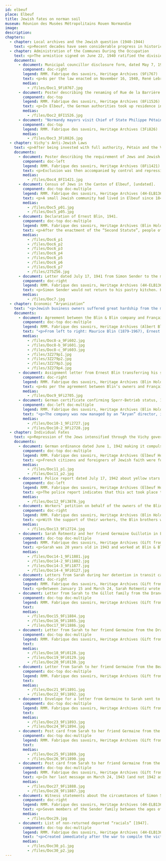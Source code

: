 ```yaml
---
id: elbeuf
place: Elbeuf
title: Jewish fates on norman soil
museum: Réunion des Musées Métropolitains Rouen Normandie
image: 
description: 
chapters:
  - chapter: Local archives and the Jewish question (1940-1944)
    text: <p>Recent decades have seen considerable progress in historical research about the Occupation. In France, Germany and the United States, access to previously closed archive holdings has let researchers delve into new areas of study, such as the Jewish Question and the French State’s responsibility in implementing measures against French Jews. While Nazi Germany was the instigator of an outright program to exterminate Jews in Europe, the Vichy government also collaborated in this plan in the French territory. By exploiting a generalized open anti-Semitism that had lain dormant among the political, economic, and intellectual elite and the public since the Dreyfus affair, the State pulled the country’s entire administrative system into collaboration with the Nazi plan.</p><p>This exhibition draws on the archives produced by the administration itself to deal with the Jewish Question during the Occupation. It shows how the measures of German authorities and the French State were applied at a communal level. The local impact, revealed through the fates of men and women who were a part of the daily lives of their fellow citizens, friends and colleagues, demonstrates the full human consequences of this repression.</p>
  - chapter: Administration of the Communes During the Occupation
    text: <p>The armistice signed on June 22, 1940 ratified the division of France into two zones separated by a demarcation line. In the north, or the “occupied zone,” the French State had to accommodate the German administration, which was essentially a military presence and was based in Paris. The government in Vichy freely administered the only departments in the free zone, or the southern part of the country and the colonies. Prefects became an essential part of the administration, from the top of the State authority down to the municipalities.</p><p>On July 10, legislators voted to give full powers to Marshal Pétain. Through a law enacted on November 16, 1940, the Vichy government abolished the election of municipal councillors and re-established their appointment by the Minister of the Interior in towns of over 10,000 people and by the Prefect for all others. Between 1940 and 1941, nearly 500 municipalities were dissolved. Communists, Jews, and Freemasons were excluded from the new legislative assemblies.</p>
    documents: 
      - document: Municipal councillor disclosure form, dated May 7, 1941
        component: doc-right
        legend: RMM. Fabrique des savoirs, Heritage Archives (9Fi767)
        text: <p>As per the law enacted on November 16, 1940, René Lebret, who was elected mayor of Elbeuf in 1928, submitted a list of 40 names from which the Prefect chose 19 councillors. Each councillor had to submit a disclosure form with details about his situation regarding the Statute of Foreigners (July 17, 1940), the Statute on the Jews (October 3 and November 16, 1940), and measures taken against secret societies, such as Freemasonry (August 13, 1940).</p>
        medias:
          - /files/Doc1_9Fi0767.jpg
      - document: Poster describing the renaming of Rue de la Barrière in honour of Marshal Pétain, March 1941
        component: doc-top
        legend: RMM. Fabrique des savoirs, Heritage Archives (8Fi1526)
        text: <p>In Elbeuf, the German authorities took up residence in the town hall alongside municipal officials led by René Lebret, who retained his position.<br>Lebret was elected to the assembly for the Canton of Elbeuf and Grand-Couronne in 1928 and represented the SFIO (French Section of the Workers’ International). However, he voted to give full powers to Pétain in 1940. A staunch anti-communist, he became politically aligned with the French Socialist Party and then the Republican Socialist Union. After the Liberation, he was sentenced to forfeiture of his civic rights by the Rouen Court for overseeing the Vichy regime's propaganda efforts in Normandy.</p>
        medias: 
          - /files/Doc2_8FI1526.jpg
      - document: "Normandy mayors visit Chief of State Philippe Pétain in Vichy, circa 1942. (First at left: René Lebret, Mayor of Elbeuf)"
        component: doc-top
        legend: RMM. Fabrique des savoirs, Heritage Archives (3Fi826)
        medias:
          - /files/Doc3_3Fi0826.jpg
  - chapter: Vichy's Anti-Jewish Laws
    text: <p>After being invested with full authority, Pétain and the Vichy government gradually enacted a full-fledged policy of racial discrimination against foreign and French-born Jews. In July 1940, several laws were passed to exclude them from society. On October 3, 1940, the “First Statute on the Jews” barred them from many vocations, including positions in the civil service. The “Second Statute” was enacted on June 2, 1941. People of Jewish faith had to submit a written declaration to the prefecture. In July 1942, the Vichy government took the ultimate step by taking part in the first deportations.</p>
    documents:
      - document: Poster describing the requirement of Jews and Jewish businesses to register, October 15, 1940.
        component: doc-left
        legend: RMM. Fabrique des savoirs, Heritage Archives (8Fi1421)
        text: <p>Exclusion was then accompanied by control and repression. The prefects became responsible for taking the census of Jews living in France. Locally, the mayors were the ones who kept track of the actual numbers.</p>
        medias:
          - /files/Doc4_8FI1421.jpg
      - document: Census of Jews in the Canton of Elbeuf, [undated].
        component: doc-top doc-multiple
        legend: RMM. Fabrique des savoirs, Heritage Archives (4H-ELB136)
        text: <p>A small Jewish community had lived in Elbeuf since 1848 and then developed further with the arrival of Alsatian industrialists in 1871. This handwritten list, probably the first, names 92 people. Most of these lists and files meticulously drawn up by the French administration were used to make arrests starting in 1942.</p>
        medias:
          - /files/Doc5_p01.jpg
          - /files/Doc5_p05.jpg
      - document: Declaration of Ernest Blin, 1941.
        component: doc-top doc-multiple
        legend: RMM. Fabrique des savoirs, Heritage Archives (Blin Holdings, 3Z279)
        text: <p>After the enactment of the “Second Statute”, people of Jewish faith had to submit a written declaration of their civil status, family status, profession, and property. Ernest Blin, who ran the company Blin & Blin with his brothers André and Maurice, submitted this declaration on July 1 on behalf of his children, Albert, 20 years old, and Dominique, 17 years old.</p>
        medias:
          - /files/Doc6_p1
          - /files/Doc6_p2
          - /files/Doc6_p3
          - /files/Doc6_p4
          - /files/Doc6_p5
          - /files/Doc6_p6
          - /files/Doc6_p7
          - /files/275Z56.jpg
      - document: Letter dated July 17, 1941 from Simon Sender to the mayor asking for authorization to continue working as a pastry chef in Elbeuf.
        component: doc-right
        legend: RMM. Fabrique des savoirs, Heritage Archives (4H-ELB136)
        text: <p>Simon Sender would not return to his pastry kitchen. He was arrested on May 6, 1942 and deported to Auschwitz, where he died on July 13, 1943.</p>
        medias:
          - /files/Doc7.jpg
  - chapter: Economic “Aryanization”
    text: "<p>Jewish business owners suffered great hardship from the measures of the occupiers and the Vichy regime, particularly from the law of economic “Aryanization” enacted on July 22, 1941. This system was in fact a way to steal Jewish property through the transfer of companies to provisional administrators to be sold to “Aryan” buyers or liquidated. In Elbeuf, this practice affected many companies created after the annexation of Alsace, such as wool fabric factories like Fraenckel-Herzog and Blin & Blin or the Weill-Kingsbourg-Bernheim clothing factory.</p>"
    documents:
      - document: Agreement between the Blin & Blin company and Française Bedaux, May 14, 1940
        component: doc-top doc-multiple
        legend: RMM. Fabrique des savoirs, Heritage Archives (Albert Blin Holdings, 275Z56)
        text: "<p>From left to right: Maurice Blin (1879-1967), Ernest Blin (1880-1949), André Blin (1887-1958)</p><p>To ensure the future of their company, the brothers André, Ernest and Maurice Blin entered into an agreement on May 16, 1940 that put the management of their company in the hands of Française Bedaux, a company headed by Ernest’s friend Charles Bedaux. Under the terms of an initial contract, the Bedaux company took over Blin & Blin’s commercial and technical management as well as all powers of its board of directors for 3 to 5 years. This agreement led to a fictitious “Aryanization” of the company, which took the name Anciens établissements Blin et Blin (Former Blin & Blin Establishments), as of June 21, 1940.</p>"
        medias:
          - /files/Doc8-a_9Fi602.jpg
          - /files/Doc8-b_9Fi601.jpg
          - /files/Doc8-c_9Fi603.jpg
          - /files/3Z279p1.jpg
          - /files/3Z279p2.jpg
          - /files/3Z279p3.jpg
          - /files/3Z279p4.jpg
      - document: Assignment letter from Ernest Blin transferring his shares to Charles Bedaux, May 14, 1940.
        component: doc-right
        legend: RMM. Fabrique des savoirs, Heritage Archives (Blin Holdings, 9Fi2705)
        text: <p>As per the agreement between Blin’s owners and Française Bedaux, Charles Bedaux took custody of their shares and was named arbiter in the event of a dispute between the two parties.</p>
        medias:
          - /files/Doc9_9Fi2705.jpg
      - document: German certificate confirming Sperr-Betrieb status, 1943
        component: doc-left doc-multiple
        legend: RMM. Fabrique des savoirs, Heritage Archives (Blin Holdings, 3Z279)
        text: "<p>The company was now managed by an “Aryan” director, in this case the Bedaux company. It then obtained status as a <em>Rüstungsbetrieb</em> (munitions factory), which granted it facilities for the supply of raw materials. In 1943, it was designated as a <em>Sperr-Betrieb</em> (on initiative of the Third Reich Armaments Minister Albert Speer) and was therefore exempt from having labour taken away for the Service du travail obligatoire (Compulsory Labour Service, STO). Much of its production of military cloth went to the occupation authorities.</p>"
        medias:
          - /files/Doc10-1_9Fi2727.jpg
          - /files/Doc10-2_9Fi2728.jpg
  - chapter: Individual Fates
    text: <p>Repression of the Jews intensified through the Vichy government’s active collaboration with the Nazi regime. The Final Solution, whose goal was the total extermination of the Jews in Europe, was decided and planned at the Wannsee Conference on January 20, 1942.</p><p>According to the 1940 census, the Jewish community in Elbeuf targeted by the anti-Jewish measures consisted of 92 people. Between 1942 and 1944, 34 of them were arrested and deported. Others, such as the members of the Blin family, fled and were forced into hiding until the Liberation.</p>
    documents:
      - document: German ordinance dated June 1, 1942 making it compulsory for Jews to wear the yellow star.
        component: doc-top doc-multiple
        legend: RMM. Fabrique des savoirs, Heritage Archives (Elbeuf Holdings, 4H-ELB 136)
        text: <p>French citizens and foreigners of Jewish faith were forced to wear the yellow star. The star was not worn in the free zone even after this area was invaded on November 11, 1942; however, the word “Jew” was stamped on identity papers.</p>
        medias:
          - /files/Doc11_p1.jpg
          - /files/Doc11_p2.jpg
      - document: Police report dated July 17, 1942 about yellow stars being painted on the synagogue on Rue Grémont in Elbeuf.
        component: doc-left
        legend: RMM. Fabrique des savoirs, Heritage Archives (Elbeuf Holdings, 9Fi3878)
        text: <p>The police report indicates that this act took place the night of July 16 to 17, 1942. This coincided with the Vélodrome d'hiver, an operation that started at 4:00 a.m. on July 16 in Paris during which the French police rounded up and arrested 13,152 people, including 4,000 children, for deportation.</p>
        medias:
          - /files/Doc12_9Fi3878.jpg
      - document: Workers’ petition on behalf of the owners of the Blin & Blin company, June 10, 1941.
        component: doc-right
        legend: RMM. Fabrique des savoirs, Heritage Archives (Blin Holdings, 9Fi2724)
        text: <p>With the support of their workers, the Blin brothers were kept on at the company as technical advisers. But pressure increased after the publication of the “Second Statute on the Jews” in June 1941. They left Elbeuf with their families. Ernest Blin was the last to leave the city on December 10 after learning of the threat of a roundup in Paris on December 12. Isolated and separated from each other, they found refuge in different places in the south and south-west of France until the Liberation.</p>
        medias:
          - /files/Doc13_9Fi2724.jpg
      - document: Sarah Rotmentz and her friend Germaine Guillotin in Elbeuf, circa 1940.
        component: doc-top doc-multiple
        legend: RMM. Fabrique des savoirs, Heritage Archives (Gift from Germaine Thiry-Guillotin)
        text: <p>Sarah was 20 years old in 1943 and worked at Blin & Blin. On January 15, she was arrested by the French police at her home at 12 Rue du Pré Bazile, with her mother Dinah Vicquelin, at the same time as 16 other members of Elbeuf’s Jewish community.</p>
        medias:
          - /files/Doc14-1_9Fi1881.jpg
          - /files/Doc14-2_9Fi1882.jpg
          - /files/Doc14-3_9Fi1877.jpg
          - /files/Doc14-4_9Fi0127.jpg
      - document: Letters from Sarah during her detention in transit camps, January to March 1943
        component: doc-right
        legend: RMM. Fabrique des savoirs, Heritage Archives (Gift from Germaine Thiry-Guillotin)
        text: <p>Between January 15 and March 24, Sarah Rotmentz wrote to her neighbours, the Gillot family, and to her friend Germaine Guillotin. After their arrest, Sarah and her mother were detained at the Drancy camp in the Paris region and then transferred to the Beaune-la-Rolande camp (Loiret) in mid-March. In her letters, the young woman tells of not only her daily life and the conditions and rules inside the camps but also her uncertainty about the future.</p>
      - document: Letter from Sarah to the Gillot family from the Drancy camp, dated February 14, 1943.
        component: doc-top doc-multiple
        legend: RMM. Fabrique des savoirs, Heritage Archives (Gift from Germaine Thiry-Guillotin)
        text: 
        medias:
          - /files/Doc15_9Fi1884.jpg
          - /files/Doc16_9Fi1885.jpg
          - /files/Doc17_9Fi1886.jpg
      - document: Letter from Sarah to her friend Germaine from the Drancy camp, dated February 28, 1943.
        component: doc-top doc-multiple
        legend: RMM. Fabrique des savoirs, Heritage Archives (Gift from Germaine Thiry-Guillotin)
        text: 
        medias:
          - /files/Doc18_9Fi0128.jpg
          - /files/Doc19_9Fi0129.jpg
          - /files/Doc20_9Fi0130.jpg
      - document: Letter from Sarah to her friend Germaine from the Beaune-la-Rolande camp, dated March 15, 1943.
        component: doc-top doc-multiple
        legend: RMM. Fabrique des savoirs, Heritage Archives (Gift from Germaine Thiry-Guillotin)
        text: 
        medias:
          - /files/Doc21_9Fi1891.jpg
          - /files/Doc22_9Fi1892.jpg
      - document: Envelope for a letter from Germaine to Sarah sent to the Beaune-la-Rolande camp, dated March 22, 1943.
        component: doc-top doc-multiple
        legend: RMM. Fabrique des savoirs, Heritage Archives (Gift from Germaine Thiry-Guillotin)
        text: 
        medias:
          - /files/Doc23_9Fi1893.jpg
          - /files/Doc24_9Fi1894.jpg
      - document: Post card from Sarah to her friend Germaine from the Beaune-la-Rolande camp, dated March 24, 1943.
        component: doc-top doc-multiple
        legend: RMM. Fabrique des savoirs, Heritage Archives (Gift from Germaine Thiry-Guillotin)
        text: 
        medias:
          - /files/Doc25_9Fi1889.jpg
          - /files/Doc26_9Fi1890.jpg
      - document: Post card from Sarah to her friend Germaine from the Drancy camp, dated March 24, 1943.
        component: doc-top doc-multiple
        legend: RMM. Fabrique des savoirs, Heritage Archives (Gift from Germaine Thiry-Guillotin)
        text: <p>In her last message on March 24, 1943 (and not 1942 as indicated), Sarah, who had again been transferred to Drancy, announced her imminent departure. Her mother, Dinah, would accompany her, since she enjoyed privileged status as an “Aryan” woman and prisoner. The two women were deported via Convoy 53 to the Sobibor extermination camp, where Sarah was declared dead on March 28, 1943. Dinah was declared dead on March 30.</p>
        medias:
          - /files/Doc27_9Fi1888.jpg
          - /files/Doc28_9Fi1887.jpg
      - document: Witness statements about the circumstances of Simon Sender's disappearance, November 14, 1947.
        component: doc-right
        legend: RMM. Fabrique des savoirs, Heritage Archives (4H-ELB136)
        text: <p>Seven members of the Sender family between the ages of 7 and 41 were arrested between May 6, 1942 and January 15, 1943. None returned from their deportation.</p>
        medias:
          - /files/Doc29.jpg
      - document: List of non-returned deported “racials” [1947].
        component: doc-top doc-multiple
        legend: RMM. Fabrique des savoirs, Heritage Archives (4H-ELB136)
        text: "<p>Created immediately after the war to compile the victims of the conflict, this list is incomplete. Of the 92 people listed in 1940, 34 were declared missing: the fates of many are still unknown today.</p>"
        medias:
          - /files/Doc30_p1.jpg
          - /files/Doc30_p2.jpg
---
```


